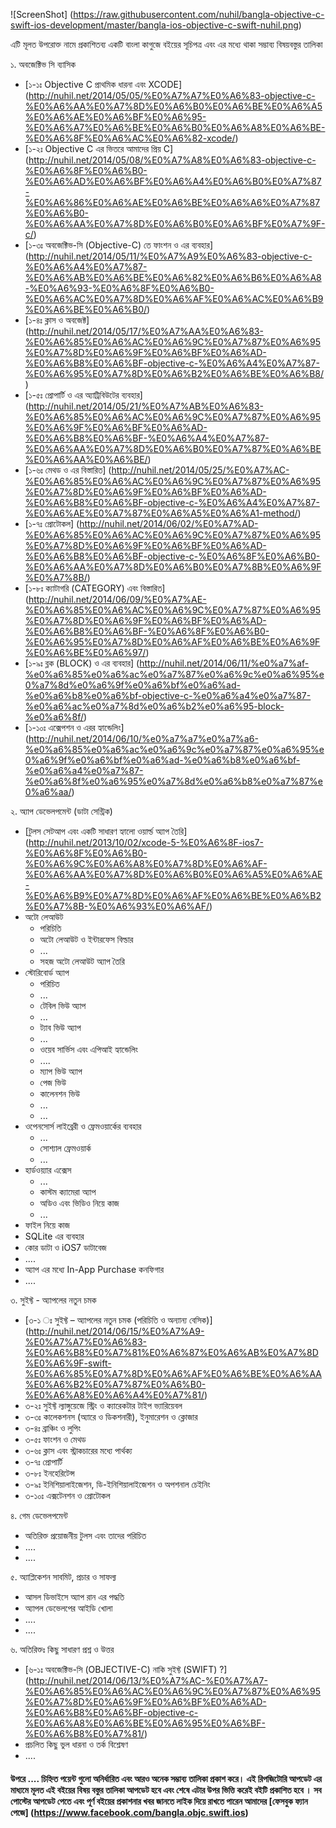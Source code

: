 ![ScreenShot] (https://raw.githubusercontent.com/nuhil/bangla-objective-c-swift-ios-development/master/bangla-ios-objective-c-swift-nuhil.png)

এটি মূলত উপরোক্ত নামে প্রকাশিতব্য একটি বাংলা কাগুজে বইয়ের সূচিপত্র এবং এর মধ্যে থাকা সম্ভাব্য বিষয়বস্তুর তালিকা 

১. অবজেক্টিভ সি ব্যাসিক 
  * [১-১ঃ Objective C প্রাথমিক ধারনা এবং XCODE]    (http://nuhil.net/2014/05/05/%E0%A7%A7%E0%A6%83-objective-c-%E0%A6%AA%E0%A7%8D%E0%A6%B0%E0%A6%BE%E0%A6%A5%E0%A6%AE%E0%A6%BF%E0%A6%95-%E0%A6%A7%E0%A6%BE%E0%A6%B0%E0%A6%A8%E0%A6%BE-%E0%A6%8F%E0%A6%AC%E0%A6%82-xcode/)  
  * [১-২ঃ Objective C এর ভিতরে আমাদের প্রিয় C] (http://nuhil.net/2014/05/08/%E0%A7%A8%E0%A6%83-objective-c-%E0%A6%8F%E0%A6%B0-%E0%A6%AD%E0%A6%BF%E0%A6%A4%E0%A6%B0%E0%A7%87-%E0%A6%86%E0%A6%AE%E0%A6%BE%E0%A6%A6%E0%A7%87%E0%A6%B0-%E0%A6%AA%E0%A7%8D%E0%A6%B0%E0%A6%BF%E0%A7%9F-c/)
  * [১-৩ঃ অবজেক্টিভ-সি (Objective-C) তে ফাংশন ও এর ব্যবহার] (http://nuhil.net/2014/05/11/%E0%A7%A9%E0%A6%83-objective-c-%E0%A6%A4%E0%A7%87-%E0%A6%AB%E0%A6%BE%E0%A6%82%E0%A6%B6%E0%A6%A8-%E0%A6%93-%E0%A6%8F%E0%A6%B0-%E0%A6%AC%E0%A7%8D%E0%A6%AF%E0%A6%AC%E0%A6%B9%E0%A6%BE%E0%A6%B0/)
  * [১-৪ঃ ক্লাস ও অবজেক্ট] (http://nuhil.net/2014/05/17/%E0%A7%AA%E0%A6%83-%E0%A6%85%E0%A6%AC%E0%A6%9C%E0%A7%87%E0%A6%95%E0%A7%8D%E0%A6%9F%E0%A6%BF%E0%A6%AD-%E0%A6%B8%E0%A6%BF-objective-c-%E0%A6%A4%E0%A7%87-%E0%A6%95%E0%A7%8D%E0%A6%B2%E0%A6%BE%E0%A6%B8/)
  * [১-৫ঃ প্রোপার্টি ও এর অ্যাট্রিবিউটের ব্যবহার] (http://nuhil.net/2014/05/21/%E0%A7%AB%E0%A6%83-%E0%A6%85%E0%A6%AC%E0%A6%9C%E0%A7%87%E0%A6%95%E0%A6%9F%E0%A6%BF%E0%A6%AD-%E0%A6%B8%E0%A6%BF-%E0%A6%A4%E0%A7%87-%E0%A6%AA%E0%A7%8D%E0%A6%B0%E0%A7%87%E0%A6%BE%E0%A6%AA%E0%A6%BE/)
  * [১-৬ঃ মেথড ও এর বিস্তারিত] (http://nuhil.net/2014/05/25/%E0%A7%AC-%E0%A6%85%E0%A6%AC%E0%A6%9C%E0%A7%87%E0%A6%95%E0%A7%8D%E0%A6%9F%E0%A6%BF%E0%A6%AD-%E0%A6%B8%E0%A6%BF-objective-c-%E0%A6%A4%E0%A7%87-%E0%A6%AE%E0%A7%87%E0%A6%A5%E0%A6%A1-method/)
  * [১-৭ঃ প্রোটোকল] (http://nuhil.net/2014/06/02/%E0%A7%AD-%E0%A6%85%E0%A6%AC%E0%A6%9C%E0%A7%87%E0%A6%95%E0%A7%8D%E0%A6%9F%E0%A6%BF%E0%A6%AD-%E0%A6%B8%E0%A6%BF-objective-c-%E0%A6%8F%E0%A6%B0-%E0%A6%AA%E0%A7%8D%E0%A6%B0%E0%A7%8B%E0%A6%9F%E0%A7%8B/) 
  * [১-৮ঃ ক্যাটাগরি (CATEGORY) এবং বিস্তারিত] (http://nuhil.net/2014/06/09/%E0%A7%AE-%E0%A6%85%E0%A6%AC%E0%A6%9C%E0%A7%87%E0%A6%95%E0%A7%8D%E0%A6%9F%E0%A6%BF%E0%A6%AD-%E0%A6%B8%E0%A6%BF-%E0%A6%8F%E0%A6%B0-%E0%A6%95%E0%A7%8D%E0%A6%AF%E0%A6%BE%E0%A6%9F%E0%A6%BE%E0%A6%97/)  
  * [১-৯ঃ ব্লক (BLOCK) ও  এর ব্যবহার] (http://nuhil.net/2014/06/11/%e0%a7%af-%e0%a6%85%e0%a6%ac%e0%a7%87%e0%a6%9c%e0%a6%95%e0%a7%8d%e0%a6%9f%e0%a6%bf%e0%a6%ad-%e0%a6%b8%e0%a6%bf-objective-c-%e0%a6%a4%e0%a7%87-%e0%a6%ac%e0%a7%8d%e0%a6%b2%e0%a6%95-block-%e0%a6%8f/)
  * [১-১০ঃ এক্সেপশন ও এরর হ্যান্ডেলিং] (http://nuhil.net/2014/06/10/%e0%a7%a7%e0%a7%a6-%e0%a6%85%e0%a6%ac%e0%a6%9c%e0%a7%87%e0%a6%95%e0%a6%9f%e0%a6%bf%e0%a6%ad-%e0%a6%b8%e0%a6%bf-%e0%a6%a4%e0%a7%87-%e0%a6%8f%e0%a6%95%e0%a7%8d%e0%a6%b8%e0%a7%87%e0%a6%aa/)

২. অ্যাপ ডেভেলপমেন্ট (ডাটা সেন্ট্রিক)
  * [টুলস সেটআপ এবং একটি সাধারণ হ্যালো ওয়ার্ল্ড অ্যাপ তৈরি] (http://nuhil.net/2013/10/02/xcode-5-%E0%A6%8F-ios7-%E0%A6%8F%E0%A6%B0-%E0%A6%9C%E0%A6%A8%E0%A7%8D%E0%A6%AF-%E0%A6%AA%E0%A7%8D%E0%A6%B0%E0%A6%A5%E0%A6%AE-%E0%A6%B9%E0%A7%8D%E0%A6%AF%E0%A6%BE%E0%A6%B2%E0%A7%8B-%E0%A6%93%E0%A6%AF/)
  * অটো লেআউট
    * পরিচিতি
    * অটো লেআউট ও ইন্টারফেস বিল্ডার
    * ...
    * সহজ অটো লেআউট অ্যাপ তৈরি  
  * স্টোরিবোর্ড অ্যাপ
    * পরিচিত
    * ...
    * টেবিল ভিউ অ্যাপ 
    * ...
    * ট্যাব ভিউ অ্যাপ
    * ...
    * ওয়েব সার্ভিস এবং এপিআই হ্যান্ডেলিং
    * ....
    * ম্যাপ ভিউ অ্যাপ
    * পেজ ভিউ 
    * কালেনশন ভিউ 
    * ...
    * ...
  * ওপেনসোর্স লাইব্রেরী ও ফ্রেমওয়ার্কের ব্যবহার 
    * ...
    * সোশ্যাল ফ্রেমওয়ার্ক 
    * ...
  * হার্ডওয়্যার এক্সেস 
    * ... 
    * কাস্টম ক্যামেরা অ্যাপ 
    * অডিও এবং ভিডিও নিয়ে কাজ 
    * ...
  * ফাইল নিয়ে কাজ 
  * SQLite এর ব্যবহার
  * কোর ডাটা ও iOS7 ডাটাবেজ 
  * ....
  * অ্যাপ এর মধ্যে In-App Purchase কনফিগার
  * ....

৩. সুইফ্ট - অ্যাপলের নতুন চমক
  * [৩-১ ঃ সুইফ্ট – অ্যাপলের নতুন চমক (পরিচিতি ও অন্যান্য বেসিক)] (http://nuhil.net/2014/06/15/%E0%A7%A9-%E0%A7%A7%E0%A6%83-%E0%A6%B8%E0%A7%81%E0%A6%87%E0%A6%AB%E0%A7%8D%E0%A6%9F-swift-%E0%A6%85%E0%A7%8D%E0%A6%AF%E0%A6%BE%E0%A6%AA%E0%A6%B2%E0%A7%87%E0%A6%B0-%E0%A6%A8%E0%A6%A4%E0%A7%81/)
  * ৩-২ঃ সুইফ্ট ল্যাঙ্গুয়েজে স্ট্রিং ও ক্যারেকটার টাইপ ভ্যারিয়েবল
  * ৩-৩ঃ কালেকশনস (অ্যারে ও ডিকশনারী), ইনুমারেশন ও ক্লোজার
  * ৩-৪ঃ ব্রাঞ্চিং ও লুপিং
  * ৩-৫ঃ ফাংশন ও মেথড
  * ৩-৬ঃ ক্লাস এবং স্ট্রাকচারের মধ্যে পার্থক্য
  * ৩-৭ঃ প্রোপার্টি
  * ৩-৮ঃ ইনহেরিটেন্স
  * ৩-৯ঃ ইনিশিয়ালাইজেশন, ডি-ইনিশিয়ালাইজেশন ও  অপশনাল চেইনিং
  * ৩-১০ঃ এক্সটেনশন ও প্রোটোকল

৪. গেম ডেভেলপমেন্ট 
  * অতিরিক্ত প্রয়োজনীয় টুলস এবং তাদের পরিচিত 
  * ....
  * ....

৫. অ্যাপ্লিকেশন সাবমিট, প্রচার ও সাফল্য 
  * আসল ডিভাইসে অ্যাপ রান এর পদ্ধতি
  * অ্যাপল  ডেভেলপের আইডি খোলা 
  * ....
  * ....

৬. অতিরিক্তঃ কিছু সাধারণ প্রশ্ন ও উত্তর
  * [৬-১ঃ অবজেক্টিভ-সি (OBJECTIVE-C) নাকি সুইফ্ট (SWIFT) ?] (http://nuhil.net/2014/06/13/%E0%A7%AC-%E0%A7%A7-%E0%A6%85%E0%A6%AC%E0%A6%9C%E0%A7%87%E0%A6%95%E0%A7%8D%E0%A6%9F%E0%A6%BF%E0%A6%AD-%E0%A6%B8%E0%A6%BF-objective-c-%E0%A6%A8%E0%A6%BE%E0%A6%95%E0%A6%BF-%E0%A6%B8%E0%A7%81/)
  * প্রচলিত কিছু ভুল ধারনা ও তর্ক বিশ্লেষণ 
  * ....

#### উপরে .... চিহ্নিত পয়েন্ট গুলো অনির্ধারিত এবং আরও অনেক সম্ভাব্য তালিকা প্রকাশ করে। এই রিপজিটোরি আপডেট এর মাধ্যমে মূলত এই বইয়ের বিষয় বস্তুর তালিকা আপডেট হবে এবং শেষে এটার উপর ভিত্তি করেই বইটি প্রকাশিত হবে । সব পোস্টের আপডেট পেতে এবং পূর্ণ বইয়ের প্রকাশনার খবর জানতে লাইক দিয়ে রাখতে পারেন আমাদের [ফেসবুক ফ্যান পেজে] (https://www.facebook.com/bangla.objc.swift.ios)   
